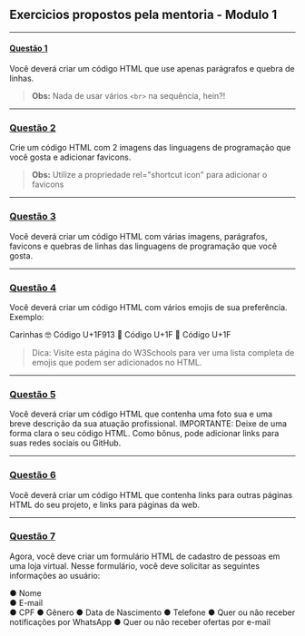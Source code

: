 ## Exercicios propostos pela mentoria - Modulo 1

---

#### [Questão 1](https://github.com/nogueiraDani/exercicios-modulo1-entra21/tree/main/questao1) 
 
Você deverá criar um código HTML que use apenas parágrafos e quebra de linhas. 

> **Obs:**  Nada de usar vários `<br>` na sequência, hein?!

---

### [Questão 2](https://github.com/nogueiraDani/exercicios-modulo1-entra21/tree/main/questao2) 
 
Crie um código HTML com 2 imagens das linguagens de programação que você gosta e adicionar favicons.

> **Obs:** Utilize a propriedade rel="shortcut icon" para adicionar o favicons

---

### [Questão 3](https://github.com/nogueiraDani/exercicios-modulo1-entra21/tree/main/questao3) 
 
Você deverá criar um código HTML com várias imagens, parágrafos, favicons e quebras de linhas das linguagens de programação que você gosta.

---

### [Questão 4](https://github.com/nogueiraDani/exercicios-modulo1-entra21/tree/main/questao4)
 
Você deverá criar um código HTML com vários emojis de sua preferência. Exemplo:

Carinhas
🤓 Código U+1F913
🤯 Código U+1F
🥶 Código U+1F

> Dica: Visite esta página do W3Schools para ver uma lista completa de emojis que podem ser adicionados no HTML.

---

### [Questão 5](https://github.com/nogueiraDani/exercicios-modulo1-entra21/tree/main/questao5)
 
Você deverá criar um código HTML que contenha uma foto sua e uma breve descrição da sua atuação profissional. IMPORTANTE: Deixe de uma forma clara o seu código HTML. Como bônus, pode adicionar links para suas redes sociais ou GitHub. 

---

### [Questão 6](https://github.com/nogueiraDani/exercicios-modulo1-entra21/tree/main/questao6) 
 
Você deverá criar um código HTML que contenha links para outras páginas HTML do seu projeto, e links para páginas da web.

---

### [Questão 7](https://github.com/nogueiraDani/exercicios-modulo1-entra21/tree/main/questao7) 
Agora, você deve criar um formulário HTML de cadastro de pessoas em uma loja virtual. Nesse formulário, você deve solicitar as seguintes informações ao usuário: 

● Nome
<br>
● E-mail
<br> 
● CPF 
● Gênero 
● Data de Nascimento 
● Telefone 
● Quer ou não receber notificações por WhatsApp 
● Quer ou não receber ofertas por e-mail